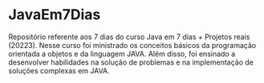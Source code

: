 # JavaEm7Dias
Repositório referente aos 7 dias do curso Java em 7 dias + Projetos reais (20223). Nesse curso foi ministrado os conceitos básicos da programação orientada a objetos e da linguagem JAVA. Além disso, foi ensinado a desenvolver habilidades na solução de problemas e na implementação de soluções complexas em JAVA.
